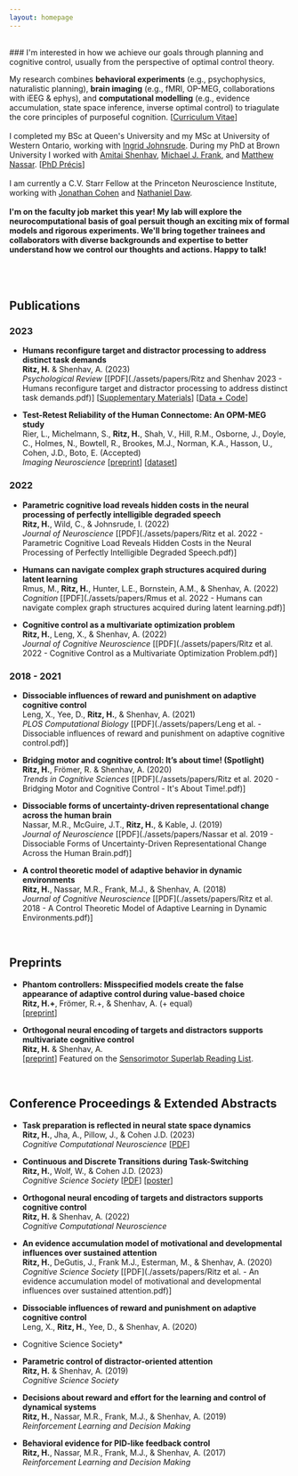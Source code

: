 ```yaml
---
layout: homepage
---
```

<br>
### I'm interested in how we achieve our goals through planning and cognitive control, usually from the perspective of optimal control theory.

My research combines **behavioral experiments** (e.g., psychophysics, naturalistic planning), **brain imaging** (e.g., fMRI, OP-MEG, collaborations with iEEG & ephys), and **computational modelling** (e.g., evidence accumulation, state space inference, inverse optimal control) to triagulate the core principles of purposeful cognition. [[Curriculum Vitae](./assets/CV/hritz_CV.pdf)]
<br><br>
I completed my BSc at Queen's University and my MSc at University of Western Ontario, working with [Ingrid Johnsrude](https://sites.google.com/site/johnsrudeconchlab/home). During my PhD at Brown University I worked with [Amitai Shenhav](https://www.shenhavlab.org/), [Michael J. Frank](https://www.lnccbrown.com/), and [Matthew Nassar](https://sites.brown.edu/mattlab/). [[PhD Précis](./assets/papers/Ritz_PhD_Precis.pdf)]
<br><br>
I am currently a C.V. Starr Fellow at the Princeton Neuroscience Institute, working with [Jonathan Cohen](https://ncclab.princeton.edu/) and [Nathaniel Daw](https://dawlab.princeton.edu/).
<br><br>
**I'm on the faculty job market this year! My lab will explore the neurocomputational basis of goal persuit though an exciting mix of formal models and rigorous experiments. We'll bring together trainees and collaborators with diverse backgrounds and expertise to better understand how we control our thoughts and actions. Happy to talk!**
<br><br>
<br><br>

## Publications


### 2023

- **Humans reconfigure target and distractor processing to address distinct task demands**
  <br>
  **Ritz, H.** & Shenhav, A. (2023)
  <br>
  *Psychological Review* [[PDF](./assets/papers/Ritz and Shenhav 2023 - Humans reconfigure target and distractor processing to address distinct task demands.pdf)] [[Supplementary Materials](./assets/papers/rev0000442_sm.pdf)] [[Data + Code](https://github.com/shenhavlab/PACT-public)]


- **Test-Retest Reliability of the Human Connectome: An OPM-MEG study**
  <br>
  Rier, L., Michelmann, S., **Ritz, H.**, Shah, V., Hill, R.M., Osborne, J., Doyle, C., Holmes, N., Bowtell, R., Brookes, M.J., Norman, K.A., Hasson, U., Cohen, J.D., Boto, E. (Accepted)
  <br>
  *Imaging Neuroscience* [[preprint](https://doi.org/10.1101/2022.12.21.521184)] [[dataset](https://doi.org/10.5281/zenodo.7477061)]




### 2022

- **Parametric cognitive load reveals hidden costs in the neural processing of perfectly intelligible degraded speech**
  <br>
  **Ritz, H.**, Wild, C., & Johnsrude, I. (2022)
  <br>
  *Journal of Neuroscience* [[PDF](./assets/papers/Ritz et al. 2022 - Parametric Cognitive Load Reveals Hidden Costs in the Neural Processing of Perfectly Intelligible Degraded Speech.pdf)]


- **Humans can navigate complex graph structures acquired during latent learning**
  <br>
  Rmus, M., **Ritz, H.**, Hunter, L.E., Bornstein, A.M., & Shenhav, A. (2022)
  <br>
  *Cognition* [[PDF](./assets/papers/Rmus et al. 2022 - Humans can navigate complex graph structures acquired during latent learning.pdf)]


- **Cognitive control as a multivariate optimization problem**
  <br>
  **Ritz, H.**, Leng, X., & Shenhav, A. (2022)
  <br>
  *Journal of Cognitive Neuroscience* [[PDF](./assets/papers/Ritz et al. 2022 - Cognitive Control as a Multivariate Optimization Problem.pdf)]



### 2018 - 2021

- **Dissociable influences of reward and punishment on adaptive cognitive control**
  <br>
  Leng, X., Yee, D., **Ritz, H.**, & Shenhav, A. (2021)
  <br>
  *PLOS Computational Biology* [[PDF](./assets/papers/Leng et al. - Dissociable influences of reward and punishment on adaptive cognitive control.pdf)]


- **Bridging motor and cognitive control: It’s about time! (Spotlight)**
  <br>
  **Ritz, H.**, Frömer, R. & Shenhav, A. (2020)
  <br>
  *Trends in Cognitive Sciences* [[PDF](./assets/papers/Ritz et al. 2020 - Bridging Motor and Cognitive Control - It's About Time!.pdf)]


- **Dissociable forms of uncertainty-driven representational change across the human brain**
  <br>
  Nassar, M.R., McGuire, J.T., **Ritz, H.**, & Kable, J. (2019)
  <br>
  *Journal of Neuroscience* [[PDF](./assets/papers/Nassar et al. 2019 - Dissociable Forms of Uncertainty-Driven Representational Change Across the Human Brain.pdf)]


- **A control theoretic model of adaptive behavior in dynamic environments**
  <br>
  **Ritz, H.**, Nassar, M.R., Frank, M.J., & Shenhav, A. (2018)
  <br>
  *Journal of Cognitive Neuroscience* [[PDF](./assets/papers/Ritz et al. 2018 - A Control Theoretic Model of Adaptive Learning in Dynamic Environments.pdf)]


<br>







## Preprints

- **Phantom controllers: Misspecified models create the false appearance of adaptive control during value-based choice**
  <br>
  **Ritz, H.+**, Frömer, R.+, & Shenhav, A. (+ equal)
  <br>
  [[preprint](https://doi.org/10.1101/2023.01.18.524640)] 

- **Orthogonal neural encoding of targets and distractors supports multivariate cognitive control**
  <br>
  **Ritz, H.** & Shenhav, A.
  <br>
  [[preprint](https://doi.org/10.1101/2022.12.01.518771)] Featured on the [Sensorimotor Superlab Reading List](https://superlab.ca/readinglist/list189.html).
 

<br>







## Conference Proceedings & Extended Abstracts

- **Task preparation is reflected in neural state space dynamics**
  <br>
  **Ritz, H.**, Jha, A., Pillow, J., & Cohen J.D. (2023) 
  <br>
  *Cognitive Computational Neuroscience* [[PDF](./assets/papers/2023_CCN.pdf)]


- **Continuous and Discrete Transitions during Task-Switching**
  <br>
  **Ritz, H.**, Wolf, W., & Cohen J.D. (2023)
  <br>
  *Cognitive Science Society* [[PDF](./assets/papers/Ritz_2023_CogSci.pdf)] [[poster](./assets/posters/2023_cogsci_poster.pdf)]


- **Orthogonal neural encoding of targets and distractors supports cognitive control**
  <br>
  **Ritz, H.** & Shenhav, A. (2022)
  <br>
  *Cognitive Computational Neuroscience*


- **An evidence accumulation model of motivational and developmental influences over sustained attention**
  <br>
  **Ritz, H.**, DeGutis, J., Frank M.J., Esterman, M., & Shenhav, A. (2020)
  <br>
  *Cognitive Science Society* [[PDF](./assets/papers/Ritz et al. - An evidence accumulation model of motivational and developmental influences over sustained attention.pdf)]


- **Dissociable influences of reward and punishment on adaptive cognitive control**
  <br>
  Leng, X., **Ritz, H.**, Yee, D., & Shenhav, A. (2020)
  <br>
 * Cognitive Science Society*


- **Parametric control of distractor-oriented attention**
  <br>
  **Ritz, H.** & Shenhav, A. (2019)
  <br>
  *Cognitive Science Society*
  

- **Decisions about reward and effort for the learning and control of dynamical systems**
  <br>
  **Ritz, H.**, Nassar, M.R., Frank, M.J., & Shenhav, A. (2019)
  <br>
  *Reinforcement Learning and Decision Making*
  

- **Behavioral evidence for PID-like feedback control**
  <br>
  **Ritz, H.**, Nassar, M.R., Frank, M.J., & Shenhav, A. (2017)
  <br>
  *Reinforcement Learning and Decision Making*


<br>



